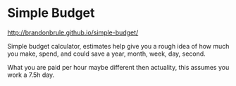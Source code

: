Simple Budget
=============
http://brandonbrule.github.io/simple-budget/

Simple budget calculator, estimates help give you a rough idea of how much you make, spend, and could save a year, month, week, day, second.

What you are paid per hour maybe different then actuality, this assumes you work a 7.5h day.
